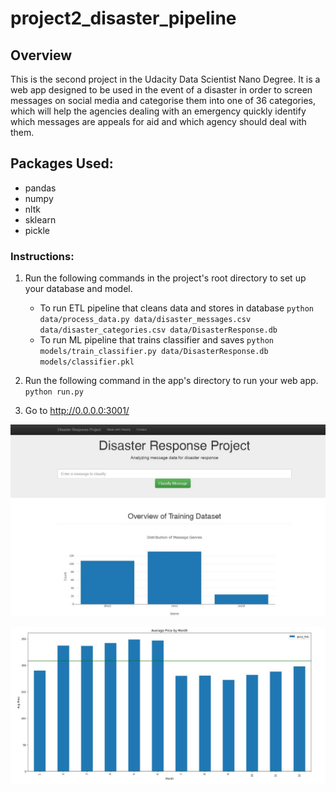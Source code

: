 # project2_disaster_pipeline
## Overview
This is the second project in the Udacity Data Scientist Nano Degree. It is a web app designed to be used in the event of a disaster in order to screen messages on social media and categorise them into one of 36 categories, which will help the agencies dealing with an emergency quickly identify which messages are appeals for aid and which agency should deal with them.

## Packages Used:
- pandas
- numpy
- nltk
- sklearn
- pickle

### Instructions:
1. Run the following commands in the project's root directory to set up your database and model.

    - To run ETL pipeline that cleans data and stores in database
        `python data/process_data.py data/disaster_messages.csv data/disaster_categories.csv data/DisasterResponse.db`
    - To run ML pipeline that trains classifier and saves
        `python models/train_classifier.py data/DisasterResponse.db models/classifier.pkl`

2. Run the following command in the app's directory to run your web app.
    `python run.py`

3. Go to http://0.0.0.0:3001/

![screenshot](https://github.com/jennymcphail/project2_disaster_pipeline/blob/master/images/screenshot.JPG?raw=true)

![seasonal_pricing](https://github.com/jennymcphail/jennymcphail.github.io/blob/master/seasonal_pricing.JPG?raw=true)

